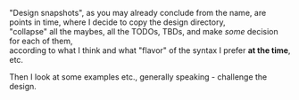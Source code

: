 "Design snapshots", as you may already conclude from the name, are points in time, where I decide to copy the design directory,\
"collapse" all the maybes, all the TODOs, TBDs, and make _some_ decision for each of them,\
according to what I think and what "flavor" of the syntax I prefer **at the time**, etc.

Then I look at some examples etc., generally speaking - challenge the design.